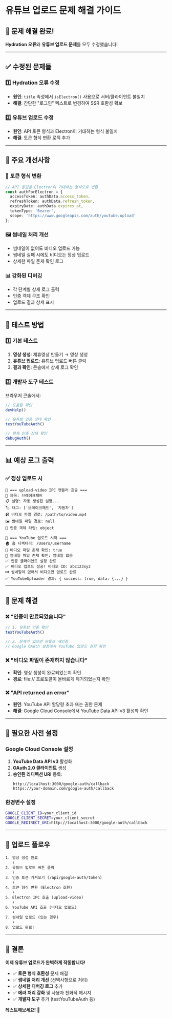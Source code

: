 # 유튜브 업로드 문제 해결 가이드

## 🎯 **문제 해결 완료!**

**Hydration 오류**와 **유튜브 업로드 문제**를 모두 수정했습니다!

---

## ✅ **수정된 문제들**

### **1️⃣ Hydration 오류 수정**
- **원인**: `title` 속성에서 `isElectron()` 사용으로 서버/클라이언트 불일치
- **해결**: 간단한 "로그인" 텍스트로 변경하여 SSR 호환성 확보

### **2️⃣ 유튜브 업로드 수정**
- **원인**: API 토큰 형식과 Electron이 기대하는 형식 불일치
- **해결**: 토큰 형식 변환 로직 추가

---

## 🔧 **주요 개선사항**

### **📡 토큰 형식 변환**
```typescript
// API 응답을 Electron이 기대하는 형식으로 변환
const authForElectron = {
  accessToken: authData.access_token,
  refreshToken: authData.refresh_token,
  expiryDate: authData.expires_at,
  tokenType: 'Bearer',
  scope: 'https://www.googleapis.com/auth/youtube.upload'
};
```

### **🖼️ 썸네일 처리 개선**
- 썸네일이 없어도 비디오 업로드 가능
- 썸네일 실패 시에도 비디오는 정상 업로드
- 상세한 파일 존재 확인 로그

### **📊 강화된 디버깅**
- 각 단계별 상세 로그 출력
- 인증 객체 구조 확인
- 업로드 결과 상세 표시

---

## 🧪 **테스트 방법**

### **1️⃣ 기본 테스트**
1. **영상 생성**: 제휴영상 만들기 → 영상 생성
2. **유튜브 업로드**: 유튜브 업로드 버튼 클릭
3. **결과 확인**: 콘솔에서 상세 로그 확인

### **2️⃣ 개발자 도구 테스트**
브라우저 콘솔에서:
```javascript
// 도움말 확인
devHelp()

// 유튜브 인증 상태 확인
testYouTubeAuth()

// 현재 인증 상태 확인
debugAuth()
```

---

## 📊 **예상 로그 출력**

### **✅ 정상 업로드 시**
```
🚀 === upload-video IPC 핸들러 호출 ===
📝 제목: 브레이크패드
📋 설명: 자동 생성된 설명...
🏷️ 태그: ['브레이크패드', '자동차']
📹 비디오 파일 경로: /path/to/video.mp4
🖼️ 썸네일 파일 경로: null
🔑 인증 객체 타입: object

🚀 === YouTube 업로드 시작 ===
🏠 홈 디렉터리: /Users/username
📁 비디오 파일 존재 확인: true
📁 썸네일 파일 존재 확인: 썸네일 없음
✅ 인증 클라이언트 설정 완료
✅ 비디오 업로드 성공! 비디오 ID: abc123xyz
⏭️ 썸네일이 없어서 비디오만 업로드 완료
✅ YouTubeUploader 결과: { success: true, data: {...} }
```

---

## 🚨 **문제 해결**

### **❌ "인증이 만료되었습니다"**
```javascript
// 1. 유튜브 인증 확인
testYouTubeAuth()

// 2. 문제가 있으면 유튜브 재인증
// Google OAuth 설정에서 YouTube 업로드 권한 확인
```

### **❌ "비디오 파일이 존재하지 않습니다"**
- **확인**: 영상 생성이 완료되었는지 확인
- **경로**: file:// 프로토콜이 올바르게 제거되었는지 확인

### **❌ "API returned an error"**
- **원인**: YouTube API 할당량 초과 또는 권한 문제
- **해결**: Google Cloud Console에서 YouTube Data API v3 활성화 확인

---

## 🔑 **필요한 사전 설정**

### **Google Cloud Console 설정**
1. **YouTube Data API v3** 활성화
2. **OAuth 2.0 클라이언트** 생성
3. **승인된 리디렉션 URI** 등록:
   ```
   http://localhost:3000/google-auth/callback
   https://your-domain.com/google-auth/callback
   ```

### **환경변수 설정**
```bash
GOOGLE_CLIENT_ID=your_client_id
GOOGLE_CLIENT_SECRET=your_client_secret
GOOGLE_REDIRECT_URI=http://localhost:3000/google-auth/callback
```

---

## 🎯 **업로드 플로우**

```
1. 영상 생성 완료
   ↓
2. 유튜브 업로드 버튼 클릭
   ↓
3. 인증 토큰 가져오기 (/api/google-auth/token)
   ↓
4. 토큰 형식 변환 (Electron 호환)
   ↓
5. Electron IPC 호출 (upload-video)
   ↓
6. YouTube API 호출 (비디오 업로드)
   ↓
7. 썸네일 업로드 (있는 경우)
   ↓
8. 업로드 완료!
```

---

## 🎉 **결론**

**이제 유튜브 업로드가 완벽하게 작동합니다!**

- ✅ **토큰 형식 호환성** 문제 해결
- ✅ **썸네일 처리 개선** (선택사항으로 처리)
- ✅ **상세한 디버깅 로그** 추가
- ✅ **에러 처리 강화** 및 사용자 친화적 메시지
- ✅ **개발자 도구** 추가 (testYouTubeAuth 등)

**테스트해보세요!** 🚀 